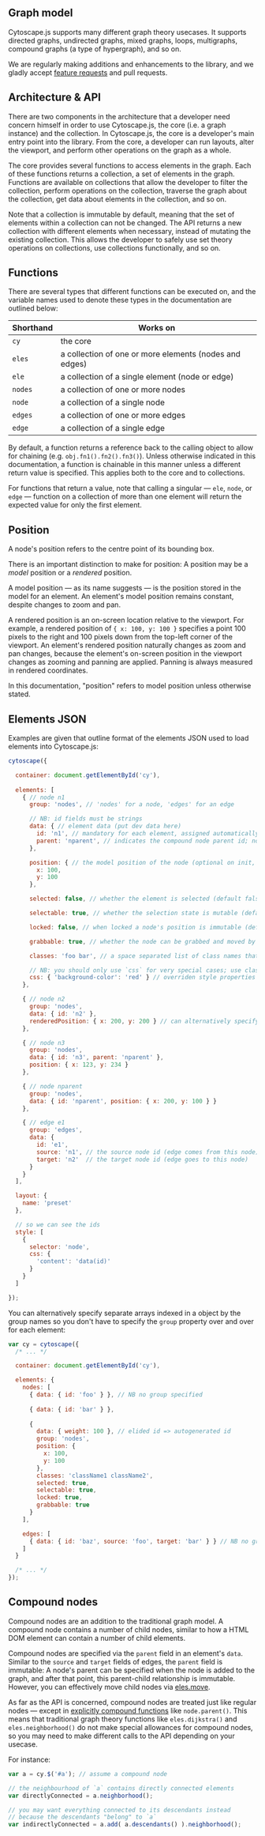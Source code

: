 ## Graph model

Cytoscape.js supports many different graph theory usecases.  It supports directed graphs, undirected graphs, mixed graphs, loops, multigraphs, compound graphs (a type of hypergraph), and so on.  

We are regularly making additions and enhancements to the library, and we gladly accept [feature requests](https://github.com/cytoscape/cytoscape.js/issues/new) and pull requests.


## Architecture & API

There are two components in the architecture that a developer need concern himself in order to use Cytoscape.js, the core (i.e. a graph instance) and the collection.  In Cytoscape.js, the core is a developer's main entry point into the library.  From the core, a developer can run layouts, alter the viewport, and perform other operations on the graph as a whole.

The core provides several functions to access elements in the graph.  Each of these functions returns a collection, a set of elements in the graph.  Functions are available on collections that allow the developer to filter the collection, perform operations on the collection, traverse the graph about the collection, get data about elements in the collection, and so on.

<span class="important-indicator"></span> Note that a collection is immutable by default, meaning that the set of elements within a collection can not be changed.  The API returns a new collection with different elements when necessary, instead of mutating the existing collection.  This allows the developer to safely use set theory operations on collections, use collections functionally, and so on.


## Functions

There are several types that different functions can be executed on, and the variable names used to denote these types in the documentation are outlined below:

| Shorthand     | Works on                                                |
| ------------- | ------------------------------------------------------- |
| `cy`          | the core                                                |
| `eles`        | a collection of one or more elements (nodes and edges)  |
| `ele`         | a collection of a single element (node or edge)         |
| `nodes`       | a collection of one or more nodes                       |
| `node`        | a collection of a single node                           |
| `edges`       | a collection of one or more edges                       |
| `edge`        | a collection of a single edge                           |

By default, a function returns a reference back to the calling object to allow for chaining (e.g. `obj.fn1().fn2().fn3()`).  Unless otherwise indicated in this documentation, a function is chainable in this manner unless a different return value is specified.  This applies both to the core and to collections.

For functions that return a value, note that calling a singular &mdash; `ele`, `node`, or `edge` &mdash; function on a collection of more than one element will return the expected value for only the first element.


## Position

A node's position refers to the centre point of its bounding box.

There is an important distinction to make for position:  A position may be a _model_ position or a _rendered_ position.

A model position &mdash; as its name suggests &mdash; is the position stored in the model for an element.  An element's model position remains constant, despite changes to zoom and pan.

A rendered position is an on-screen location relative to the viewport.  For example, a rendered position of `{ x: 100, y: 100 }` specifies a point 100 pixels to the right and 100 pixels down from the top-left corner of the viewport.  An element's rendered position naturally changes as zoom and pan changes, because the element's on-screen position in the viewport changes as zooming and panning are applied.  Panning is always measured in rendered coordinates.

In this documentation, "position" refers to model position unless otherwise stated.

## Elements JSON

Examples are given that outline format of the elements JSON used to load elements into Cytoscape.js:

```js
cytoscape({

  container: document.getElementById('cy'),
  
  elements: [
    { // node n1
      group: 'nodes', // 'nodes' for a node, 'edges' for an edge

      // NB: id fields must be strings
      data: { // element data (put dev data here)
        id: 'n1', // mandatory for each element, assigned automatically on undefined
        parent: 'nparent', // indicates the compound node parent id; not defined => no parent
      },

      position: { // the model position of the node (optional on init, mandatory after)
        x: 100,
        y: 100
      },

      selected: false, // whether the element is selected (default false)

      selectable: true, // whether the selection state is mutable (default true)

      locked: false, // when locked a node's position is immutable (default false)

      grabbable: true, // whether the node can be grabbed and moved by the user

      classes: 'foo bar', // a space separated list of class names that the element has

      // NB: you should only use `css` for very special cases; use classes instead
      css: { 'background-color': 'red' } // overriden style properties
    },

    { // node n2
      group: 'nodes',
      data: { id: 'n2' },
      renderedPosition: { x: 200, y: 200 } // can alternatively specify position in rendered on-screen pixels
    },

    { // node n3
      group: 'nodes',
      data: { id: 'n3', parent: 'nparent' },
      position: { x: 123, y: 234 }
    },

    { // node nparent
      group: 'nodes',
      data: { id: 'nparent', position: { x: 200, y: 100 } }
    },

    { // edge e1
      group: 'edges',
      data: {
        id: 'e1',
        source: 'n1', // the source node id (edge comes from this node)
        target: 'n2'  // the target node id (edge goes to this node)
      }
    }
  ],

  layout: {
    name: 'preset'
  },

  // so we can see the ids
  style: [
    {
      selector: 'node',
      css: {
        'content': 'data(id)'
      }
    }
  ]

});
```

You can alternatively specify separate arrays indexed in a object by the group names so you don't have to specify the `group` property over and over for each element:

```js
var cy = cytoscape({
  /* ... */

  container: document.getElementById('cy'),

  elements: {
    nodes: [
      { data: { id: 'foo' } }, // NB no group specified
      
      { data: { id: 'bar' } },
      
      {
        data: { weight: 100 }, // elided id => autogenerated id 
        group: 'nodes',
        position: {
          x: 100,
          y: 100
        },
        classes: 'className1 className2',
        selected: true,
        selectable: true,
        locked: true,
        grabbable: true
      }
    ],

    edges: [
      { data: { id: 'baz', source: 'foo', target: 'bar' } } // NB no group specified
    ]
  }

  /* ... */
});
```

## Compound nodes

Compound nodes are an addition to the traditional graph model.  A compound node contains a number of child nodes, similar to how a HTML DOM element can contain a number of child elements.

Compound nodes are specified via the `parent` field in an element's `data`.  Similar to the `source` and `target` fields of edges, the `parent` field is immutable:  A node's parent can be specified when the node is added to the graph, and after that point, this parent-child relationship is immutable.  However, you can effectively move child nodes via [eles.move](#collection/graph-manipulation/eles.move).

As far as the API is concerned, compound nodes are treated just like regular nodes &mdash; except in [explicitly compound functions](#collection/compound-nodes) like `node.parent()`.  This means that traditional graph theory functions like `eles.dijkstra()` and `eles.neighborhood()` do not make special allowances for compound nodes, so you may need to make different calls to the API depending on your usecase.

For instance:

```js
var a = cy.$('#a'); // assume a compound node

// the neighbourhood of `a` contains directly connected elements
var directlyConnected = a.neighborhood();

// you may want everything connected to its descendants instead
// because the descendants "belong" to `a`
var indirectlyConnected = a.add( a.descendants() ).neighborhood();
```
